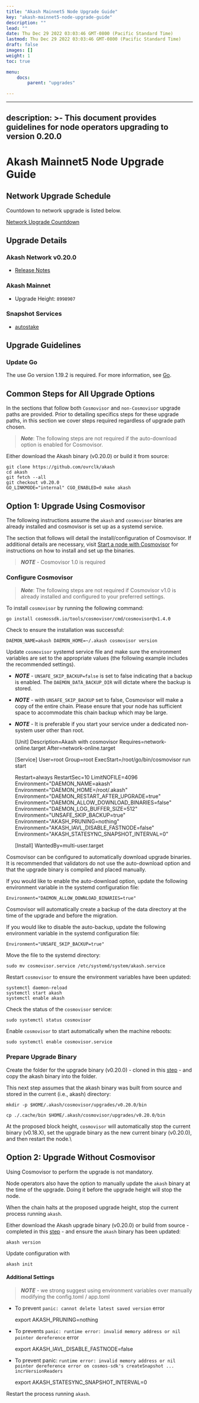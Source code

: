 ```yaml
---
title: "Akash Mainnet5 Node Upgrade Guide"
key: "akash-mainnet5-node-upgrade-guide"
description: ""
lead: ""
date: Thu Dec 29 2022 03:03:46 GMT-0800 (Pacific Standard Time)
lastmod: Thu Dec 29 2022 03:03:46 GMT-0800 (Pacific Standard Time)
draft: false
images: []
weight: 1
toc: true

menu:
    docs:
        parent: "upgrades"

---
```

* * *

description: >- This document provides guidelines for node operators upgrading to version 0.20.0
------------------------------------------------------------------------------------------------

Akash Mainnet5 Node Upgrade Guide
=================================

Network Upgrade Schedule
------------------------

Countdown to network upgrade is listed below.

[Network Upgrade Countdown](https://www.mintscan.io/akash/blocks/8998907)

Upgrade Details
---------------

### Akash Network v0.20.0

*   [Release Notes](https://github.com/ovrclk/akash/releases/tag/v0.20.0)

### Akash Mainnet

*   Upgrade Height: `8998907`

### Snapshot Services

*   [autostake](https://autostake.net/networks/akash#services)

Upgrade Guidelines
------------------

### Update Go

The use Go version 1.19.2 is required. For more information, see [Go](https://golang.org/).

Common Steps for All Upgrade Options
------------------------------------

In the sections that follow both `Cosmovisor` and `non-Cosmovisor` upgrade paths are provided. Prior to detailing specifics steps for these upgrade paths, in this section we cover steps required regardless of upgrade path chosen.

> _**Note**_: The following steps are not required if the auto-download option is enabled for Cosmovisor.

Either download the Akash binary (v0.20.0) or build it from source:

    git clone https://github.com/ovrclk/akash
    cd akash
    git fetch --all
    git checkout v0.20.0
    GO_LINKMODE="internal" CGO_ENABLED=0 make akash
    

Option 1: Upgrade Using Cosmovisor
----------------------------------

The following instructions assume the `akash` and `cosmovisor` binaries are already installed and cosmovisor is set up as a systemd service.

The section that follows will detail the install/configuration of Cosmovisor. If additional details are necessary, visit [Start a node with Cosmovisor](https://github.com/ovrclk/docs/blob/anil/v3-instructions/guides/node/cosmovisor.md) for instructions on how to install and set up the binaries.

> _**NOTE**_ - Cosmovisor 1.0 is required

### Configure Cosmovisor

> _**Note**_: The following steps are not required if Cosmovisor v1.0 is already installed and configured to your preferred settings.

To install `cosmovisor` by running the following command:

    go install cosmossdk.io/tools/cosmovisor/cmd/cosmovisor@v1.4.0 
    

Check to ensure the installation was successful:

    DAEMON_NAME=akash DAEMON_HOME=~/.akash cosmovisor version
    

Update `cosmovisor` systemd service file and make sure the environment variables are set to the appropriate values (the following example includes the recommended settings).

*   _**NOTE**_ - `UNSAFE_SKIP_BACKUP=false` is set to false indicating that a backup is enabled. The `DAEMON_DATA_BACKUP_DIR` will dictate where the backup is stored.
*   _**NOTE**_ - with `UNSAFE_SKIP_BACKUP` set to false, Cosmovisor will make a copy of the entire chain. Please ensure that your node has sufficient space to accommodate this chain backup which may be large.
*   _**NOTE**_ - It is preferable if you start your service under a dedicated non-system user other than root.

    [Unit]
    Description=Akash with cosmovisor
    Requires=network-online.target
    After=network-online.target
    
    [Service]
    User=root
    Group=root
    ExecStart=/root/go/bin/cosmovisor run start
    
    Restart=always
    RestartSec=10
    LimitNOFILE=4096
    Environment="DAEMON_NAME=akash"
    Environment="DAEMON_HOME=/root/.akash"
    Environment="DAEMON_RESTART_AFTER_UPGRADE=true"
    Environment="DAEMON_ALLOW_DOWNLOAD_BINARIES=false"
    Environment="DAEMON_LOG_BUFFER_SIZE=512"
    Environment="UNSAFE_SKIP_BACKUP=true"
    Environment="AKASH_PRUNING=nothing"
    Environment="AKASH_IAVL_DISABLE_FASTNODE=false"
    Environment="AKASH_STATESYNC_SNAPSHOT_INTERVAL=0"
    
    [Install]
    WantedBy=multi-user.target
    

Cosmovisor can be configured to automatically download upgrade binaries. It is recommended that validators do not use the auto-download option and that the upgrade binary is compiled and placed manually.

If you would like to enable the auto-download option, update the following environment variable in the systemd configuration file:

    Environment="DAEMON_ALLOW_DOWNLOAD_BINARIES=true"
    

Cosmovisor will automatically create a backup of the data directory at the time of the upgrade and before the migration.

If you would like to disable the auto-backup, update the following environment variable in the systemd configuration file:

    Environment="UNSAFE_SKIP_BACKUP=true"
    

Move the file to the systemd directory:

    sudo mv cosmovisor.service /etc/systemd/system/akash.service
    

Restart `cosmovisor` to ensure the environment variables have been updated:

    systemctl daemon-reload
    systemctl start akash
    systemctl enable akash
    

Check the status of the `cosmovisor` service:

    sudo systemctl status cosmovisor
    

Enable `cosmovisor` to start automatically when the machine reboots:

    sudo systemctl enable cosmovisor.service
    

### Prepare Upgrade Binary

Create the folder for the upgrade binary (v0.20.0) - cloned in this [step](v0.20.0-upgrade-docs.md#common-steps-for-all-upgrade-options) - and copy the akash binary into the folder.

This next step assumes that the akash binary was built from source and stored in the current (i.e., akash) directory:

    mkdir -p $HOME/.akash/cosmovisor/upgrades/v0.20.0/bin
    
    cp ./.cache/bin $HOME/.akash/cosmovisor/upgrades/v0.20.0/bin
    

At the proposed block height, `cosmovisor` will automatically stop the current binary (v0.18.X), set the upgrade binary as the new current binary (v0.20.0), and then restart the node.\\

Option 2: Upgrade Without Cosmovisor
------------------------------------

Using Cosmovisor to perform the upgrade is not mandatory.

Node operators also have the option to manually update the `akash` binary at the time of the upgrade. Doing it before the upgrade height will stop the node.

When the chain halts at the proposed upgrade height, stop the current process running `akash`.

Either download the Akash upgrade binary (v0.20.0) or build from source - completed in this [step](v0.20.0-upgrade-docs.md#common-steps-for-all-upgrade-options) - and ensure the `akash` binary has been updated:

    akash version
    

Update configuration with

    akash init
    

#### Additional Settings

> _**NOTE**_ - we strong suggest using environment variables over manually modifying the config.toml / app.toml

*   To prevent `panic: cannot delete latest saved version` error

    export AKASH_PRUNING=nothing
    

*   To prevents `panic: runtime error: invalid memory address or nil pointer dereference` error

    export AKASH_IAVL_DISABLE_FASTNODE=false
    

*   To prevent panic: `runtime error: invalid memory address or nil pointer dereference error on cosmos-sdk's createSnapshot ... incrVersionReaders`

    export AKASH_STATESYNC_SNAPSHOT_INTERVAL=0
    

Restart the process running `akash`.